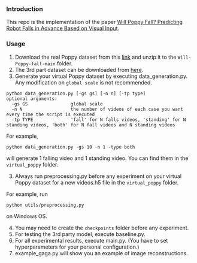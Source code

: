 ### Introduction
This repo is the implementation of the paper [Will Poppy Fall? Predicting Robot Falls in Advance Based on Visual Input](link).

### Usage
1. Download the real Poppy dataset from this [link](https://drive.google.com/file/d/1gnMWdRNPNHEHCsTN40nOruPfZXFxTSHg/view?usp=drive_link) and unzip it to the `Will-Poppy-fall-main` folder.
2. The 3rd part dataset can be downloaded from [here](https://doi.org/10.34894/3DV8BF).
3. Generate your virtual Poppy dataset by executing data_generation.py. Any modification on `global scale` is not recommended.
```
python data_generation.py [-gs gs] [-n n] [-tp type] 
optional arguments:
  -gs GS                global scale
  -n N                  the number of videos of each case you want every time the script is executed
  -tp TYPE              'fall' for N falls videos, 'standing' for N standing videos, 'both' for N fall videos and N standing videos
```
For example,
```
python data_generation.py -gs 10 -n 1 -type both
```
will generate 1 falling video and 1 standing video. You can find them in the `virtual_poppy` folder.

3. Always run preprocessing.py before any experiment on your virtual Poppy dataset for a new videos.h5 file in the `virtual_poppy` folder.

For example, run
```
python utils/preprocessing.py
```
on Windows OS.

4. You may need to create the `checkpoints` folder before any experiment.
5. For testing the 3rd party model, execute baseline.py.
6. For all experimental results, execute main.py. (You have to set hyperparameters for your personal configuration.)
7. example_gaga.py will show you an example of image reconstructions.

<!-- ### Citation
If you find this repo useful, please cite: -->
